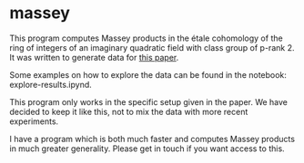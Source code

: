 # massey

This program computes Massey products in the étale cohomology of the ring of integers of an imaginary quadratic field with class group of p-rank 2. It was written to generate data for [this paper](https://arxiv.org/abs/2207.06353). 

Some examples on how to explore the data can be found in the notebook: explore-results.ipynd. 

This program only works in the specific setup given in the paper. We have decided to keep it like this, not to mix the data with more recent experiments. 

I have a program which is both much faster and computes Massey products in much greater generality. Please get in touch if you want access to this.  